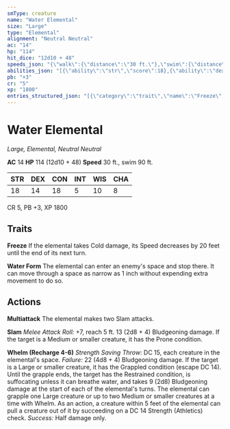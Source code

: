 ```yaml
---
smType: creature
name: "Water Elemental"
size: "Large"
type: "Elemental"
alignment: "Neutral Neutral"
ac: "14"
hp: "114"
hit_dice: "12d10 + 48"
speeds_json: "{\"walk\":{\"distance\":\"30 ft.\"},\"swim\":{\"distance\":\"90 ft.\"}}"
abilities_json: "[{\"ability\":\"str\",\"score\":18},{\"ability\":\"dex\",\"score\":14},{\"ability\":\"con\",\"score\":18},{\"ability\":\"int\",\"score\":5},{\"ability\":\"wis\",\"score\":10},{\"ability\":\"cha\",\"score\":8}]"
pb: "+3"
cr: "5"
xp: "1800"
entries_structured_json: "[{\"category\":\"trait\",\"name\":\"Freeze\",\"text\":\"If the elemental takes Cold damage, its Speed decreases by 20 feet until the end of its next turn.\"},{\"category\":\"trait\",\"name\":\"Water Form\",\"text\":\"The elemental can enter an enemy's space and stop there. It can move through a space as narrow as 1 inch without expending extra movement to do so.\"},{\"category\":\"action\",\"name\":\"Multiattack\",\"text\":\"The elemental makes two Slam attacks.\"},{\"category\":\"action\",\"name\":\"Slam\",\"text\":\"*Melee Attack Roll:* +7, reach 5 ft. 13 (2d8 + 4) Bludgeoning damage. If the target is a Medium or smaller creature, it has the Prone condition.\"},{\"category\":\"action\",\"name\":\"Whelm (Recharge 4-6)\",\"text\":\"*Strength Saving Throw*: DC 15, each creature in the elemental's space. *Failure:*  22 (4d8 + 4) Bludgeoning damage. If the target is a Large or smaller creature, it has the Grappled condition (escape DC 14). Until the grapple ends, the target has the Restrained condition, is suffocating unless it can breathe water, and takes 9 (2d8) Bludgeoning damage at the start of each of the elemental's turns. The elemental can grapple one Large creature or up to two Medium or smaller creatures at a time with Whelm. As an action, a creature within 5 feet of the elemental can pull a creature out of it by succeeding on a DC 14 Strength (Athletics) check. *Success:*  Half damage only.\"}]"
---
```


# Water Elemental
*Large, Elemental, Neutral Neutral*

**AC** 14
**HP** 114 (12d10 + 48)
**Speed** 30 ft., swim 90 ft.

| STR | DEX | CON | INT | WIS | CHA |
| --- | --- | --- | --- | --- | --- |
| 18 | 14 | 18 | 5 | 10 | 8 |

CR 5, PB +3, XP 1800

## Traits

**Freeze**
If the elemental takes Cold damage, its Speed decreases by 20 feet until the end of its next turn.

**Water Form**
The elemental can enter an enemy's space and stop there. It can move through a space as narrow as 1 inch without expending extra movement to do so.

## Actions

**Multiattack**
The elemental makes two Slam attacks.

**Slam**
*Melee Attack Roll:* +7, reach 5 ft. 13 (2d8 + 4) Bludgeoning damage. If the target is a Medium or smaller creature, it has the Prone condition.

**Whelm (Recharge 4-6)**
*Strength Saving Throw*: DC 15, each creature in the elemental's space. *Failure:*  22 (4d8 + 4) Bludgeoning damage. If the target is a Large or smaller creature, it has the Grappled condition (escape DC 14). Until the grapple ends, the target has the Restrained condition, is suffocating unless it can breathe water, and takes 9 (2d8) Bludgeoning damage at the start of each of the elemental's turns. The elemental can grapple one Large creature or up to two Medium or smaller creatures at a time with Whelm. As an action, a creature within 5 feet of the elemental can pull a creature out of it by succeeding on a DC 14 Strength (Athletics) check. *Success:*  Half damage only.
